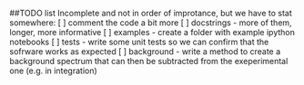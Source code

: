 ##TODO list
Incomplete and not in order of improtance, but we have to stat somewhere:
[ ] comment the code a bit more
[ ] docstrings - more of them, longer, more informative
[ ] examples - create a folder with example ipython notebooks
[ ] tests - write some unit tests so we can confirm that the sofrware works as expected 
[ ] background - write a method to create a background spectrum that can then be subtracted from the exeperimental one (e.g. in integration)

